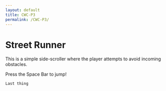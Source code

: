 ```yaml
---
layout: default
title: CWC-P3
permalink: /CWC-P3/
---
```


# Street Runner
This is a simple side-scroller where the player attempts to avoid incoming obstacles.

Press the Space Bar to jump!

```
Last thing
```

